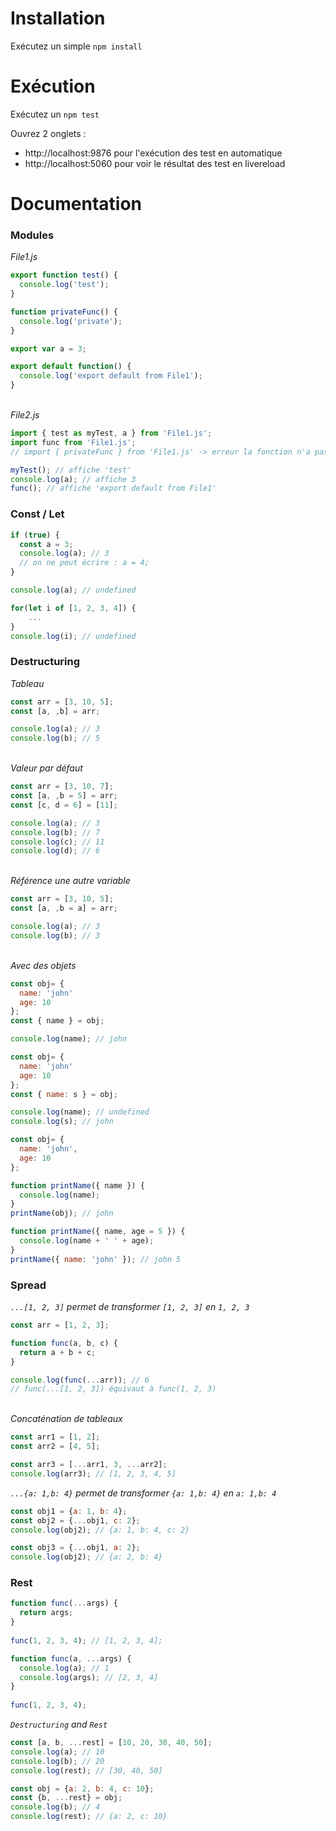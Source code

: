 # Installation

Exécutez un simple `npm install`

# Exécution
Exécutez un `npm test`

Ouvrez 2 onglets :
- http://localhost:9876 pour l'exécution des test en automatique
- http://localhost:5060 pour voir le résultat des test en livereload

# Documentation

### __Modules__

*File1.js*
```javascript
export function test() {
  console.log('test');
}

function privateFunc() {
  console.log('private');
}

export var a = 3;

export default function() {
  console.log('export default from File1');
}
```
\
*File2.js*
```javascript
import { test as myTest, a } from 'File1.js';
import func from 'File1.js';
// import { privateFunc } from 'File1.js' -> erreur la fonction n'a pas été exportée

myTest(); // affiche 'test'
console.log(a); // affiche 3
func(); // affiche 'export default from File1'
```
### Const / Let

```javascript
if (true) {
  const a = 3;
  console.log(a); // 3
  // on ne peut écrire : a = 4; 
}

console.log(a); // undefined

for(let i of [1, 2, 3, 4]) {
	...
}
console.log(i); // undefined
```
### Destructuring

*Tableau*
```javascript
const arr = [3, 10, 5];
const [a, ,b] = arr;

console.log(a); // 3
console.log(b); // 5
```

\
*Valeur par défaut*
```javascript
const arr = [3, 10, 7];
const [a, ,b = 5] = arr;
const [c, d = 6] = [11];

console.log(a); // 3
console.log(b); // 7
console.log(c); // 11
console.log(d); // 6
```
\
*Référence une autre variable*
```javascript
const arr = [3, 10, 5];
const [a, ,b = a] = arr;

console.log(a); // 3
console.log(b); // 3
```

\
*Avec des objets*
```javascript
const obj= {
  name: 'john'
  age: 10
};
const { name } = obj;

console.log(name); // john
```


```javascript
const obj= {
  name: 'john'
  age: 10
};
const { name: s } = obj;

console.log(name); // undefined
console.log(s); // john
```

```javascript
const obj= {
  name: 'john',
  age: 10
};

function printName({ name }) {
  console.log(name);
}
printName(obj); // john
```

```javascript
function printName({ name, age = 5 }) {
  console.log(name + ' ' + age);
}
printName({ name: 'john' }); // john 5
```
### Spread

*`...[1, 2, 3]` permet de transformer `[1, 2, 3]` en `1, 2, 3`*

```javascript
const arr = [1, 2, 3];

function func(a, b, c) {
  return a + b + c;
}

console.log(func(...arr)); // 6
// func(...[1, 2, 3]) équivaut à func(1, 2, 3)
```
\
*Concaténation de tableaux*

```javascript
const arr1 = [1, 2];
const arr2 = [4, 5];

const arr3 = [...arr1, 3, ...arr2];
console.log(arr3); // [1, 2, 3, 4, 5]
```

*`...{a: 1,b: 4}` permet de transformer `{a: 1,b: 4}` en `a: 1,b: 4`*

```javascript
const obj1 = {a: 1, b: 4};
const obj2 = {...obj1, c: 2};
console.log(obj2); // {a: 1, b: 4, c: 2}

const obj3 = {...obj1, a: 2};
console.log(obj2); // {a: 2, b: 4}
```
### Rest

```javascript
function func(...args) {
  return args;
}
  
func(1, 2, 3, 4); // [1, 2, 3, 4];
```

```javascript
function func(a, ...args) {
  console.log(a); // 1
  console.log(args); // [2, 3, 4]
}
  
func(1, 2, 3, 4);
```

*`Destructuring` and `Rest`*

```javascript
const [a, b, ...rest] = [10, 20, 30, 40, 50];
console.log(a); // 10
console.log(b); // 20
console.log(rest); // [30, 40, 50]
```

```javascript
const obj = {a: 2, b: 4, c: 10};
const {b, ...rest} = obj;
console.log(b); // 4
console.log(rest); // {a: 2, c: 10}
```

